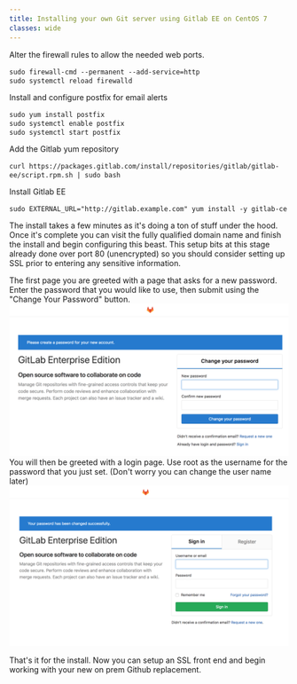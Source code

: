 ```yaml
---
title: Installing your own Git server using Gitlab EE on CentOS 7
classes: wide
---
```


Alter the firewall rules to allow the needed web ports.
```
sudo firewall-cmd --permanent --add-service=http
sudo systemctl reload firewalld
```

Install and configure postfix for email alerts

```
sudo yum install postfix
sudo systemctl enable postfix
sudo systemctl start postfix
```

Add the Gitlab yum repository
```
curl https://packages.gitlab.com/install/repositories/gitlab/gitlab-ee/script.rpm.sh | sudo bash
```

Install Gitlab EE
```
sudo EXTERNAL_URL="http://gitlab.example.com" yum install -y gitlab-ce

```
The install takes a few minutes as it's doing a ton of stuff under the hood. Once it's complete you can visit the fully
qualified domain name and finish the install and begin configuring this beast. This setup bits at this stage already done over port 80 (unencrypted) so you should consider setting up SSL prior to entering any sensitive information.

The first page you are greeted with a page that asks for a new password. Enter the password that you would like to use, then submit using the "Change Your Password" button.
![Gitlab Install Image 1](/assets/images/gitlab-install-1.png)
 You will then be greeted with a login page. Use root as the username for the password that you just set. (Don't worry you can change the user name later)
![Gitlab Install Image 2](/assets/images/gitlab-install-2.png)

That's it for the install. Now you can setup an SSL front end and begin working with your new on prem Github replacement.
